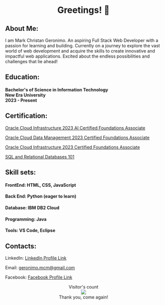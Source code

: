 <h1 align="center"> Greetings! 👋 </h1>

<h2 align="left"> About Me: </h2>
<p align="left"> I am Mark Christan Geronimo. An aspiring Full Stack Web Developer with a passion for learning and building. 
  Currently on a journey to explore the vast world of web development and acquire the skills to create innovative and impactful web applications. 
  Excited about the endless possibilities and challenges that lie ahead! </p>

<h2 align="left">Education: </h2>
<h4 align="left">Bachelor's of Science in Information Technology 
<br> New Era University
<br> 2023 - Present </h4>

<h2 align="left">Certification: </h2>

[Oracle Cloud Infrastructure 2023 AI Certified Foundations Associate](https://catalog-education.oracle.com/pls/certview/sharebadge?id=BBB28220DE0A7C522B9C7137260710AF1F2E1892D729BE0E3A554C1F589A37C7)

[Oracle Cloud Data Management 2023 Certified Foundations Associate](https://catalog-education.oracle.com/pls/certview/sharebadge?id=D5308F450437D83D551AC817131A0FFFD0A9D261D72A1ED157F87439525C70B9)

[Oracle Cloud Infrastructure 2023 Certified Foundations Associate](https://catalog-education.oracle.com/pls/certview/sharebadge?id=3486046A87970676E8689C1FF84E3D882E5A8300794F7C746E5D5934746B69AC&fbclid=IwAR2M3aEBbKjvHFDdn8q_sYcq4VtYXyTNhtHyxDRArlrJax4nH25dvK7B0lg)

[SQL and Relational Databases 101](https://courses.cognitiveclass.ai/certificates/32c0c63987e841ff99259739157b27f9)

<h2 align="left">Skill sets: </h2>
<h4 align="left">FrontEnd: HTML, CSS, JavaScript </h4>
<h4 align="left">Back End: Python (eager to learn) </h4>
<h4 align="left">Database: IBM DB2 Cloud </h4>
<h4 align="left">Programming: Java </h4>
<h4 align="left">Tools: VS Code, Eclipse </h4>

<h2 align="left">Contacts: </h2>

LinkedIn: [LinkedIn Profile Link](https://www.linkedin.com/in/mark-christian-geronimo/)

Email: [geronimo.mcm@gmail.com](https://mail.google.com/mail/u/?authuser=geronimo.mcm@gmail.com)

Facebook: [Facebook Profile Link](https://www.facebook.com/msxzw)

<p align="center"> Visitor's count
<br><img src="https://profile-counter.glitch.me/markchristiangeronimo/count.svg" />
<br>Thank you, come again!</p>
